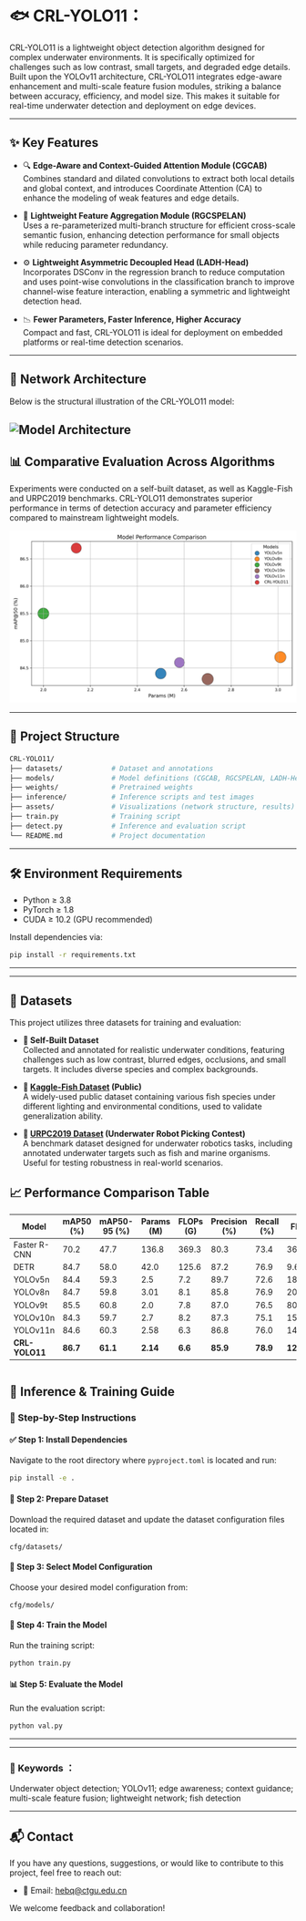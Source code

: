 
# 🐟 CRL-YOLO11：

CRL-YOLO11 is a lightweight object detection algorithm designed for complex underwater environments. It is specifically optimized for challenges such as low contrast, small targets, and degraded edge details. Built upon the YOLOv11 architecture, CRL-YOLO11 integrates edge-aware enhancement and multi-scale feature fusion modules, striking a balance between accuracy, efficiency, and model size. This makes it suitable for real-time underwater detection and deployment on edge devices.

---

## ✨ Key Features

- 🔍 **Edge-Aware and Context-Guided Attention Module (CGCAB)**  
  Combines standard and dilated convolutions to extract both local details and global context, and introduces Coordinate Attention (CA) to enhance the modeling of weak features and edge details.

- 🧩 **Lightweight Feature Aggregation Module (RGCSPELAN)**  
  Uses a re-parameterized multi-branch structure for efficient cross-scale semantic fusion, enhancing detection performance for small objects while reducing parameter redundancy.

- ⚙️ **Lightweight Asymmetric Decoupled Head (LADH-Head)**  
  Incorporates DSConv in the regression branch to reduce computation and uses point-wise convolutions in the classification branch to improve channel-wise feature interaction, enabling a symmetric and lightweight detection head.

- 📉 **Fewer Parameters, Faster Inference, Higher Accuracy**  
  Compact and fast, CRL-YOLO11 is ideal for deployment on embedded platforms or real-time detection scenarios.


---

## 🧠 Network Architecture

Below is the structural illustration of the CRL-YOLO11 model:

![Model Architecture](./assets/CRL-YOLO.png)
---

## 📊 Comparative Evaluation Across Algorithms

Experiments were conducted on a self-built dataset, as well as Kaggle-Fish and URPC2019 benchmarks. CRL-YOLO11 demonstrates superior performance in terms of detection accuracy and parameter efficiency compared to mainstream lightweight models.

![Detection Comparison](./assets/model_comparison.png)

---



## 📁 Project Structure

```bash
CRL-YOLO11/
├── datasets/            # Dataset and annotations
├── models/              # Model definitions (CGCAB, RGCSPELAN, LADH-Head)
├── weights/             # Pretrained weights
├── inference/           # Inference scripts and test images
├── assets/              # Visualizations (network structure, results)
├── train.py             # Training script
├── detect.py            # Inference and evaluation script
└── README.md            # Project documentation
````

---

## 🛠️ Environment Requirements

* Python ≥ 3.8
* PyTorch ≥ 1.8
* CUDA ≥ 10.2 (GPU recommended)

Install dependencies via:

```bash
pip install -r requirements.txt
```

---

---

## 📂 Datasets

This project utilizes three datasets for training and evaluation:

- **🔧 Self-Built Dataset**  
  Collected and annotated for realistic underwater conditions, featuring challenges such as low contrast, blurred edges, occlusions, and small targets. It includes diverse species and complex backgrounds.

- **🐠 [Kaggle-Fish Dataset](https://www.kaggle.com/datasets) (Public)**  
  A widely-used public dataset containing various fish species under different lighting and environmental conditions, used to validate generalization ability.

- **🌊 [URPC2019 Dataset](https://www.cnurpc.org/) (Underwater Robot Picking Contest)**  
  A benchmark dataset designed for underwater robotics tasks, including annotated underwater targets such as fish and marine organisms. Useful for testing robustness in real-world scenarios.



## 📈 Performance Comparison Table

| Model          | mAP50 (%) | mAP50-95 (%) | Params (M) | FLOPs (G) | Precision (%) | Recall (%) | FPS       | Weights (MB) |
| -------------- | --------- | ------------ | ---------- | --------- | ------------- | ---------- | --------- | ------------ |
| Faster R-CNN   | 70.2      | 47.7         | 136.8      | 369.3     | 80.3          | 73.4       | 36.8      | 528          |
| DETR           | 84.7      | 58.0         | 42.0       | 125.6     | 87.2          | 76.9       | 9.6       | 82.0         |
| YOLOv5n        | 84.4      | 59.3         | 2.5        | 7.2       | 89.7          | 72.6       | 183.8     | 5.0          |
| YOLOv8n        | 84.7      | 59.8         | 3.01       | 8.1       | 85.8          | 76.9       | 201.6     | 6.0          |
| YOLOv9t        | 85.5      | 60.8         | 2.0        | 7.8       | 87.0          | 76.5       | 80.2      | 4.4          |
| YOLOv10n       | 84.3      | 59.7         | 2.7        | 8.2       | 87.3          | 75.1       | 155.4     | 5.5          |
| YOLOv11n       | 84.6      | 60.3         | 2.58       | 6.3       | 86.8          | 76.0       | 148.2     | 5.2          |
| **CRL-YOLO11** | **86.7**  | **61.1**     | **2.14**   | **6.6**   | **85.9**      | **78.9**   | **122.7** | **4.5**      |

```
````

## 🔧 Inference & Training Guide

### 🧪 Step-by-Step Instructions

#### ✅ Step 1: Install Dependencies

Navigate to the root directory where `pyproject.toml` is located and run:

```bash
pip install -e .
````

#### 📁 Step 2: Prepare Dataset

Download the required dataset and update the dataset configuration files located in:

```
cfg/datasets/
```

#### 🧠 Step 3: Select Model Configuration

Choose your desired model configuration from:

```
cfg/models/
```

#### 🚀 Step 4: Train the Model

Run the training script:

```bash
python train.py
```

#### 📊 Step 5: Evaluate the Model

Run the evaluation script:

```bash
python val.py
```

---


---

### 🔑 Keywords ：



Underwater object detection; YOLOv11; edge awareness; context guidance; multi-scale feature fusion; lightweight network; fish detection

---

## 📬 Contact

If you have any questions, suggestions, or would like to contribute to this project, feel free to reach out:

- 📧 Email: hebq@ctgu.edu.cn  



We welcome feedback and collaboration!




